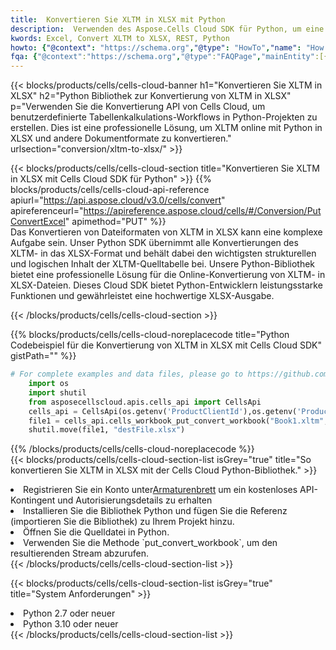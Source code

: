 ```yaml
---
title:  Konvertieren Sie XLTM in XLSX mit Python
description:  Verwenden des Aspose.Cells Cloud SDK für Python, um eine Datei im XLTM-Format in eine Datei im XLSX-Format zu konvertieren.
kwords: Excel, Convert XLTM to XLSX, REST, Python
howto: {"@context": "https://schema.org","@type": "HowTo","name": "How to convert XLTM to XLSX using the Cells Cloud Python library.","description": "How to convert XLTM to XLSX using the Cells Cloud Python library.","image": {"@type": "ImageObject"},"url": "/python/conversion/xltm-to-xlsx/","step": [{ "@type": "HowToStep","name": "How to convert XLTM to XLSX using the Cells Cloud Python library. step 1", "image": {"@type": "ImageObject",},"url": "/python/conversion/xltm-to-xlsx/","text": "Register an account at <a href='https://dashboard.aspose.cloud/'>Dashboard</a> to get free API quota & authorization details",},{ "@type": "HowToStep","name": "How to convert XLTM to XLSX using the Cells Cloud Python library. step 1", "image": {"@type": "ImageObject",},"url": "/python/conversion/xltm-to-xlsx/","text": "Install Python library and add the reference (import the library) to your project.",},{ "@type": "HowToStep","name": "How to convert XLTM to XLSX using the Cells Cloud Python library. step 1", "image": {"@type": "ImageObject",},"url": "/python/conversion/xltm-to-xlsx/","text": "Open the source file in Python.",},{ "@type": "HowToStep","name": "How to convert XLTM to XLSX using the Cells Cloud Python library. step 1", "image": {"@type": "ImageObject",},"url": "/python/conversion/xltm-to-xlsx/","text": "Use the `put_convert_workbook` method to retrieve the resulting stream.",}, ],"supply": {"@type": "HowToSupply","name": "document"},"tool": [{"@type": "HowToTool","name": "PyCharm, Visual Studio Code, Sublime, Eclipse"},{"@type": "HowToTool","name": "Aspose Cells"}],"totalTime": "PT6M"}
fqa: {"@context":"https://schema.org","@type":"FAQPage","mainEntity":[{"@type":"Question","name":"Why convert file formats in C# using REST API?","acceptedAnswer":{"@type":"Answer","text":"Documents are encoded in many ways, and some files may be incompatible with the software you use. To open and read such files, just convert them to appropriate file formats.<br/><ol><li>Install .NET SDK and add the reference (import the library) to your project.</li><li>Open the source file in C# using REST API.</li><li>Call the PutConvertWorkbookRequest() method, passing an output filename with required extension.</li><li>Get the result of conversion as a separate file.</li></ol>"}},{"@type":"Question","name":"What file formats can I convert with your C# library?","acceptedAnswer":{"@type":"Answer","text":"We support a variety of file formats for conversion using .NET library, including XLSX, Excel, xls , PDF, CSV, HTML, Markdown, XML, PNG, JPG, TIFF, Json, TXT and many more."}},{"@type":"Question","name":"What is the maximum allowed file size for conversion using this .NET library?","acceptedAnswer":{"@type":"Answer","text":"There are no file size limits for format conversions using .NET library."}}]}
---
```

{{< blocks/products/cells/cells-cloud-banner h1="Konvertieren Sie XLTM in XLSX" h2="Python Bibliothek zur Konvertierung von XLTM in XLSX" p="Verwenden Sie die Konvertierung API von Cells Cloud, um benutzerdefinierte Tabellenkalkulations-Workflows in Python-Projekten zu erstellen. Dies ist eine professionelle Lösung, um XLTM online mit Python in XLSX und andere Dokumentformate zu konvertieren." urlsection="conversion/xltm-to-xlsx/" >}}

{{< blocks/products/cells/cells-cloud-section title="Konvertieren Sie XLTM in XLSX mit Cells Cloud SDK für Python" >}}
{{% blocks/products/cells/cells-cloud-api-reference apiurl="https://api.aspose.cloud/v3.0/cells/convert" apireferenceurl="https://apireference.aspose.cloud/cells/#/Conversion/PutConvertExcel" apimethod="PUT" %}}
<br/>
Das Konvertieren von Dateiformaten von XLTM in XLSX kann eine komplexe Aufgabe sein. Unser Python SDK übernimmt alle Konvertierungen des XLTM- in das XLSX-Format und behält dabei den wichtigsten strukturellen und logischen Inhalt der XLTM-Quelltabelle bei. Unsere Python-Bibliothek bietet eine professionelle Lösung für die Online-Konvertierung von XLTM- in XLSX-Dateien. Dieses Cloud SDK bietet Python-Entwicklern leistungsstarke Funktionen und gewährleistet eine hochwertige XLSX-Ausgabe.

{{< /blocks/products/cells/cells-cloud-section >}}

{{% blocks/products/cells/cells-cloud-noreplacecode title="Python Codebeispiel für die Konvertierung von XLTM in XLSX mit Cells Cloud SDK" gistPath="" %}}
 
```python
# For complete examples and data files, please go to https://github.com/aspose-cells-cloud/aspose-cells-cloud-python/
    import os
    import shutil
    from asposecellscloud.apis.cells_api import CellsApi
    cells_api = CellsApi(os.getenv('ProductClientId'),os.getenv('ProductClientSecret'))
    file1 = cells_api.cells_workbook_put_convert_workbook("Book1.xltm",format="xlsx")
    shutil.move(file1, "destFile.xlsx")     
```
 
{{% /blocks/products/cells/cells-cloud-noreplacecode %}}
<br/>
{{< blocks/products/cells/cells-cloud-section-list isGrey="true" title="So konvertieren Sie XLTM in XLSX mit der Cells Cloud Python-Bibliothek." >}}
<li> Registrieren Sie ein Konto unter<a href="https://dashboard.aspose.cloud/">Armaturenbrett</a> um ein kostenloses API-Kontingent und Autorisierungsdetails zu erhalten</li>
<li>Installieren Sie die Bibliothek Python und fügen Sie die Referenz (importieren Sie die Bibliothek) zu Ihrem Projekt hinzu.</li>
<li>Öffnen Sie die Quelldatei in Python.</li>
<li>Verwenden Sie die Methode `put_convert_workbook`, um den resultierenden Stream abzurufen.</li>
{{< /blocks/products/cells/cells-cloud-section-list >}}

{{< blocks/products/cells/cells-cloud-section-list isGrey="true" title="System Anforderungen" >}}
<li>Python 2.7 oder neuer</li>
<li>Python 3.10 oder neuer</li>
{{< /blocks/products/cells/cells-cloud-section-list >}}
